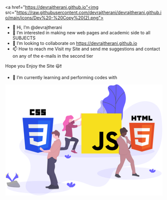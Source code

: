 <a href="https://devrajtherani.github.io"<img src="https://raw.githubusercontent.com/devrajtherani/devrajtherani.github.io/main/icons/Dev%20-%20Copy%20(2).png"></a>
- 👋 Hi, I’m @devrajtherani
- 👀 I’m interested in making new web pages and academic side to all SUBJECTS
- 💞️ I’m looking to collaborate on https://devrajtherani.github.io
- 📫 How to reach me 
                      Visit my Site and send me suggestions and contact on any of the e-mails in the second tier

Hope you Enjoy the Site 😃❗
- 🌱 I’m currently learning and performing codes with
<img src="svg/languages.svg">

<!---
devrajtherani/devrajtherani is a ✨ special ✨ repository because its `README.md` (this file) appears on your GitHub profile.
You can click the Preview link to take a look at your changes.
--->
